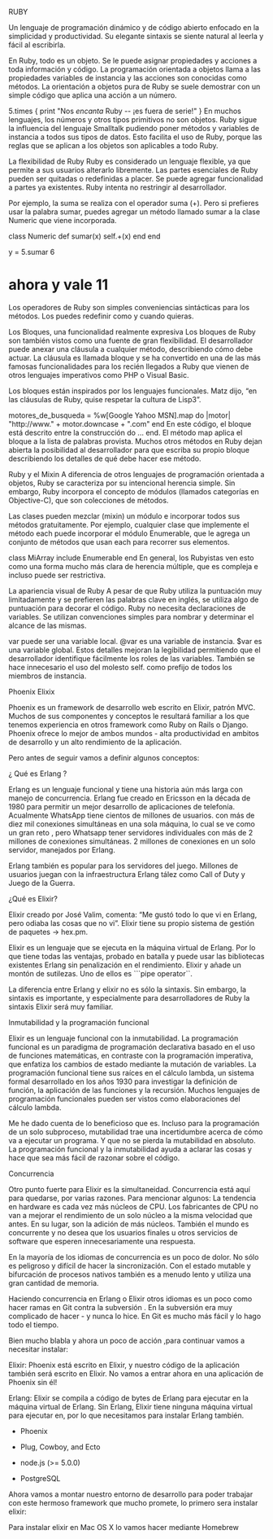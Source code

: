 RUBY 

Un lenguaje de programación dinámico y de código abierto enfocado en la simplicidad y productividad. Su elegante sintaxis se siente natural al leerla y fácil al escribirla.

En Ruby, todo es un objeto. Se le puede asignar propiedades y acciones a toda información y código. La programación orientada a objetos llama a las propiedades variables de instancia y las acciones son conocidas como métodos. La orientación a objetos pura de Ruby se suele demostrar con un simple código que aplica una acción a un número.

5.times { print "Nos *encanta* Ruby -- ¡es fuera de serie!" }
En muchos lenguajes, los números y otros tipos primitivos no son objetos. Ruby sigue la influencia del lenguaje Smalltalk pudiendo poner métodos y variables de instancia a todos sus tipos de datos. Esto facilita el uso de Ruby, porque las reglas que se aplican a los objetos son aplicables a todo Ruby.

La flexibilidad de Ruby
Ruby es considerado un lenguaje flexible, ya que permite a sus usuarios alterarlo libremente. Las partes esenciales de Ruby pueden ser quitadas o redefinidas a placer. Se puede agregar funcionalidad a partes ya existentes. Ruby intenta no restringir al desarrollador.

Por ejemplo, la suma se realiza con el operador suma (+). Pero si prefieres usar la palabra sumar, puedes agregar un método llamado sumar a la clase Numeric que viene incorporada.

class Numeric
  def sumar(x)
    self.+(x)
  end
end

y = 5.sumar 6
# ahora y vale 11
Los operadores de Ruby son simples conveniencias sintácticas para los métodos. Los puedes redefinir como y cuando quieras.

Los Bloques, una funcionalidad realmente expresiva
Los bloques de Ruby son también vistos como una fuente de gran flexibilidad. El desarrollador puede anexar una cláusula a cualquier método, describiendo cómo debe actuar. La cláusula es llamada bloque y se ha convertido en una de las más famosas funcionalidades para los recién llegados a Ruby que vienen de otros lenguajes imperativos como PHP o Visual Basic.

Los bloques están inspirados por los lenguajes funcionales. Matz dijo, “en las cláusulas de Ruby, quise respetar la cultura de Lisp3”.

motores_de_busqueda =
  %w[Google Yahoo MSN].map do |motor|
    "http://www." + motor.downcase + ".com"
  end
En este código, el bloque está descrito entre la construcción do ... end. El método map aplica el bloque a la lista de palabras provista. Muchos otros métodos en Ruby dejan abierta la posibilidad al desarrollador para que escriba su propio bloque describiendo los detalles de qué debe hacer ese método.

Ruby y el Mixin
A diferencia de otros lenguajes de programación orientada a objetos, Ruby se caracteriza por su intencional herencia simple. Sin embargo, Ruby incorpora el concepto de módulos (llamados categorías en Objective-C), que son colecciones de métodos.

Las clases pueden mezclar (mixin) un módulo e incorporar todos sus métodos gratuitamente. Por ejemplo, cualquier clase que implemente el método each puede incorporar el módulo Enumerable, que le agrega un conjunto de métodos que usan each para recorrer sus elementos.

class MiArray
  include Enumerable
end
En general, los Rubyistas ven esto como una forma mucho más clara de herencia múltiple, que es compleja e incluso puede ser restrictiva.

La apariencia visual de Ruby
A pesar de que Ruby utiliza la puntuación muy limitadamente y se prefieren las palabras clave en inglés, se utiliza algo de puntuación para decorar el código. Ruby no necesita declaraciones de variables. Se utilizan convenciones simples para nombrar y determinar el alcance de las mismas.

var puede ser una variable local.
@var es una variable de instancia.
$var es una variable global.
Estos detalles mejoran la legibilidad permitiendo que el desarrollador identifique fácilmente los roles de las variables. También se hace innecesario el uso del molesto self. como prefijo de todos los miembros de instancia.

Phoenix Elixix 

Phoenix es un framework de desarrollo web escrito en Elixir, patrón MVC. Muchos de sus componentes y conceptos le resultará familiar a los que tenemos experiencia en otros framework como Ruby on Rails o Django. Phoenix ofrece lo mejor de ambos mundos - alta productividad en ambitos de desarrollo y un alto rendimiento de la aplicación.

Pero antes de seguir vamos a definir algunos conceptos:



¿ Qué es Erlang ?


Erlang es un lenguaje funcional y tiene una historia aún más larga con manejo de concurrencia. Erlang fue creado en Ericsson en la década de 1980 para permitir un mejor desarrollo de aplicaciones de telefonía. Acualmente WhatsApp tiene cientos de millones de usuarios. con más de diez mil conexiones simultáneas en una sola máquina, lo cual se ve como un gran reto , pero Whatsapp tener servidores individuales con más de 2 millones de conexiones simultáneas. 2 millones de conexiones en un solo servidor, manejados por Erlang.

Erlang también es popular para los servidores del juego. Millones de usuarios juegan con la infraestructura Erlang tález como Call of Duty y Juego de la Guerra.



¿Qué es Elixir?


Elixir creado por José Valim, comenta: “Me gustó todo lo que vi en Erlang, pero odiaba las cosas que no vi”. Elixir tiene su propio sistema de gestión de paquetes -> hex.pm.

Elixir es un lenguaje que se ejecuta en la máquina virtual de Erlang. Por lo que tiene todas las ventajas, probado en batalla y puede usar las bibliotecas existentes Erlang sin penalización en el rendimiento. Elixir y añade un montón de sutilezas. Uno de ellos es ```pipe operator``.

La diferencia entre Erlang y elixir no es sólo la sintaxis. Sin embargo, la sintaxis es importante, y especialmente para desarrolladores de Ruby la sintaxis Elixir será muy familiar.



Inmutabilidad y la programación funcional


Elixir es un lenguaje funcional con la inmutabilidad. La programación funcional es un paradigma de programación declarativa basado en el uso de funciones matemáticas, en contraste con la programación imperativa, que enfatiza los cambios de estado mediante la mutación de variables. La programación funcional tiene sus raíces en el cálculo lambda, un sistema formal desarrollado en los años 1930 para investigar la definición de función, la aplicación de las funciones y la recursión. Muchos lenguajes de programación funcionales pueden ser vistos como elaboraciones del cálculo lambda.

Me he dado cuenta de lo beneficioso que es. Incluso para la programación de un solo subproceso, mutabilidad trae una incertidumbre acerca de cómo va a ejecutar un programa. Y que no se pierda la mutabilidad en absoluto. La programación funcional y la inmutabilidad ayuda a aclarar las cosas y hace que sea más fácil de razonar sobre el código.



Concurrencia


Otro punto fuerte para Elixir es la simultaneidad. Concurrencia está aquí para quedarse, por varias razones. Para mencionar algunos: La tendencia en hardware es cada vez más núcleos de CPU. Los fabricantes de CPU no van a mejorar el rendimiento de un solo núcleo a la misma velocidad que antes. En su lugar, son la adición de más núcleos. También el mundo es concurrente y no desea que los usuarios finales u otros servicios de software que esperen innecesariamente una respuesta.

En la mayoría de los idiomas de concurrencia es un poco de dolor. No sólo es peligroso y difícil de hacer la sincronización. Con el estado mutable y bifurcación de procesos nativos también es a menudo lento y utiliza una gran cantidad de memoria.

Haciendo concurrencia en Erlang o Elixir otros idiomas es un poco como hacer ramas en Git contra la subversión . En la subversión era muy complicado de hacer - y nunca lo hice. En Git es mucho más fácil y lo hago todo el tiempo.

Bien mucho blabla y ahora un poco de acción ,para continuar vamos a necesitar instalar:

Elixir: Phoenix está escrito en Elixir, y nuestro código de la aplicación también será escrito en Elixir. No vamos a entrar ahora en una aplicación de Phoenix sin él!

Erlang: Elixir se compila a código de bytes de Erlang para ejecutar en la máquina virtual de Erlang. Sin Erlang, Elixir tiene ninguna máquina virtual para ejecutar en, por lo que necesitamos para instalar Erlang también.

* Phoenix

* Plug, Cowboy, and Ecto

* node.js (>= 5.0.0)

* PostgreSQL

Ahora vamos a montar nuestro entorno de desarrollo para poder trabajar con este hermoso framework que mucho promete, lo primero sera instalar elixir:

Para instalar elixir en Mac OS X lo vamos hacer mediante Homebrew
